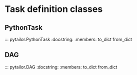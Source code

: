 # Task definition classes

## PythonTask

::: pytailor.PythonTask
    :docstring:
    :members: to_dict from_dict


## DAG

::: pytailor.DAG
    :docstring:
    :members: to_dict from_dict
